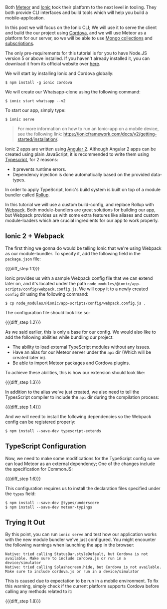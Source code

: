 Both [Meteor](https://meteor.com) and [Ionic](https://ionicframework.com) took their platform to the next level in tooling. They both provide CLI interfaces and build tools which will help you build a mobile-application.

In this post we will focus on the Ionic CLI; We will use it to serve the client and build the our project using [Cordova](https://cordova.apache.org/), and we will use Meteor as a platform for our server, so we will be able to use [Mongo collections](https://docs.meteor.com/api/collections.html) and [subscriptions](https://docs.meteor.com/api/pubsub.html).

The only pre-requirements for this tutorial is for you to have Node.JS version 5 or above installed. If you haven't already installed it, you can download it from its official website over [here](https://nodejs.org/en/).

We will start by installing Ionic and Cordova globally:

    $ npm install -g ionic cordova

We will create our Whatsapp-clone using the following command:

    $ ionic start whatsapp --v2

To start our app, simply type:

    $ ionic serve

> For more information on how to run an Ionic-app on a mobile device, see the following link: https://ionicframework.com/docs/v2/getting-started/installation/.

Ionic 2 apps are written using [Angular 2](https://angular.io). Although Angular 2 apps can be created using plain JavaScript, it is recommended to write them using [Typescript](https://typescriptlang.org), for 2 reasons:

- It prevents runtime errors.
- Dependency injection is done automatically based on the provided data-types.

In order to apply TypeScript, Ionic's build system is built on top of a module bundler called [Rollup](http://rollupjs.org/).

In this tutorial we will use a custom build-config, and replace Rollup with [Webpack](https://webpack.github.io). Both module-bundlers are great solutions for building our app, but Webpack provides us with some extra features like aliases and custom module-loaders which are crucial ingredients for our app to work properly.

## Ionic 2 + Webpack

The first thing we gonna do would be telling Ionic that we're using Webpack as our module-bundler. To specify it, add the following field in the `package.json` file:

{{{diff_step 1.1}}}

Ionic provides us with a sample Webpack config file that we can extend later on, and it's located under the path `node_modules/@ionic/app-scripts/config/webpack.config.js`. We will copy it to a newly created `config` dir using the following command:

    $ cp node_modules/@ionic/app-scripts/config/webpack.config.js .

The configuration file should look like so:

{{{diff_step 1.2}}}

As we said earlier, this is only a base for our config. We would also like to add the following abilities while bundling our project:

- The ability to load external TypeScript modules without any issues.
- Have an alias for our Meteor server under the `api` dir (Which will be created later in).
- Be able to import Meteor packages and Cordova plugins.

To achieve these abilities, this is how our extension should look like:

{{{diff_step 1.3}}}

In addition to the alias we've just created, we also need to tell the TypesScript compiler to include the `api` dir during the compilation process:

{{{diff_step 1.4}}}

And we will need to install the following dependencies so the Webpack config can be registered properly:

    $ npm install --save-dev typescript-extends

## TypeScript Configuration

Now, we need to make some modifications for the TypeScript config so we can load Meteor as an external dependency; One of the changes include the specification for CommonJS:

{{{diff_step 1.6}}}

This configuration requires us to install the declaration files specified under the `types` field:

    $ npm install --save-dev @types/underscore
    $ npm install --save-dev meteor-typings

## Trying It Out

By this point, you can run `ionic serve` and test how our application works with the new module bundler we've just configured. You might encounter the following warnings when launching the app in the browser:

    Native: tried calling StatusBar.styleDefault, but Cordova is not available. Make sure to include cordova.js or run in a device/simulator
    Native: tried calling Splashscreen.hide, but Cordova is not available. Make sure to include cordova.js or run in a device/simulator

This is caused due to expectation to be run in a mobile environment. To fix this warning, simply check if the current platform supports Cordova before calling any methods related to it:

{{{diff_step 1.8}}}
